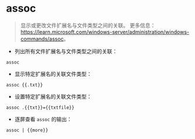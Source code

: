 # assoc

> 显示或更改文件扩展名与文件类型之间的关联。
> 更多信息：<https://learn.microsoft.com/windows-server/administration/windows-commands/assoc>。

- 列出所有文件扩展名与文件类型之间的关联：

`assoc`

- 显示特定扩展名的关联文件类型：

`assoc {{.txt}}`

- 设置特定扩展名的关联文件类型：

`assoc .{{txt}}={{txtfile}}`

- 逐屏查看 `assoc` 的输出：

`assoc | {{more}}`
